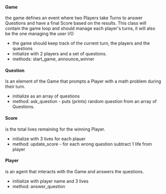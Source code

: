 #### Game 

  the game defines an event where two Players take Turns to answer Questions and have a final Score based on the results.
  This class will contain the game loop and should manage each player's turns, it will also be the one managing the user I/O

  - the game should keep track of the current turn, the players and the questions
  - initialize with 2 players and a set of questions.
  - methods: start_game, announce_winner

#### Question 

  Is an element of the Game that prompts a Player with a math problem during their turn.

  - initialize as an array of questions
  - method: ask_question - puts (prints) random question from an array of Questions.

#### Score 
  is the total lives remaining for the winning Player.
  
  - initialize with 3 lives for each plauer
  - method: update_score - for each wrong question subtract 1 life from player

#### Player
  
  is an agent that interacts with the Game and answers the questions.

  - initialize with player name and 3 lives
  - method: answer_question

